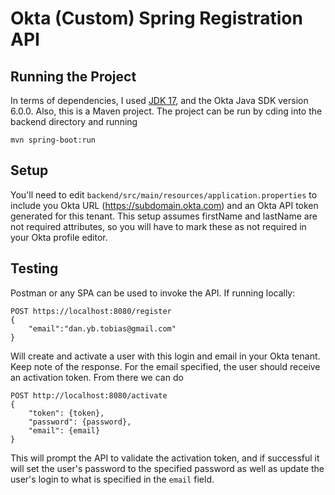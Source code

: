 # Okta (Custom) Spring Registration API

## Running the Project
In terms of dependencies, I used [JDK 17](https://www.oracle.com/java/technologies/javase/jdk17-archive-downloads.html), and the Okta Java SDK version 6.0.0. Also, this is a Maven project. The project can be run by cding into the backend directory and running


```
mvn spring-boot:run
```

## Setup
You'll need to edit `backend/src/main/resources/application.properties` to include you Okta URL (https://subdomain.okta.com) and an Okta API token generated for this tenant. This setup assumes firstName and lastName are not required attributes, so you will have to mark these as not required in your Okta profile editor.

## Testing
Postman or any SPA can be used to invoke the API. If running locally:

```
POST https://localhost:8080/register
{
	"email":"dan.yb.tobias@gmail.com"
}
```

Will create and activate a user with this login and email in your Okta tenant. Keep note of the response. For the email specified, the user should receive an activation token. From there we can do

```
POST http://localhost:8080/activate
{
	"token": {token},
	"password": {password},
	"email": {email}
}
```

This will prompt the API to validate the activation token, and if successful it will set the user's password to the specified password as well as update the user's login to what is specified in the `email` field.
